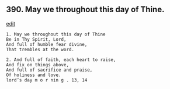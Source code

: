 
## 390.  May we throughout this day of Thine.
[edit](https://docs.google.com/document/d/12ZtO%2DxBa47VCgpDbIRaWzN1I8KtYOzmC/edit?mode=html)



    1. May we throughout this day of Thine
    Be in Thy Spirit, Lord,
    And full of humble fear divine,
    That trembles at the word.

    2. And full of faith, each heart to raise,
    And fix on things above,
    And full of sacrifice and praise,
    Of holiness and love.
    lord’s day m o r nin g . 13, 14
